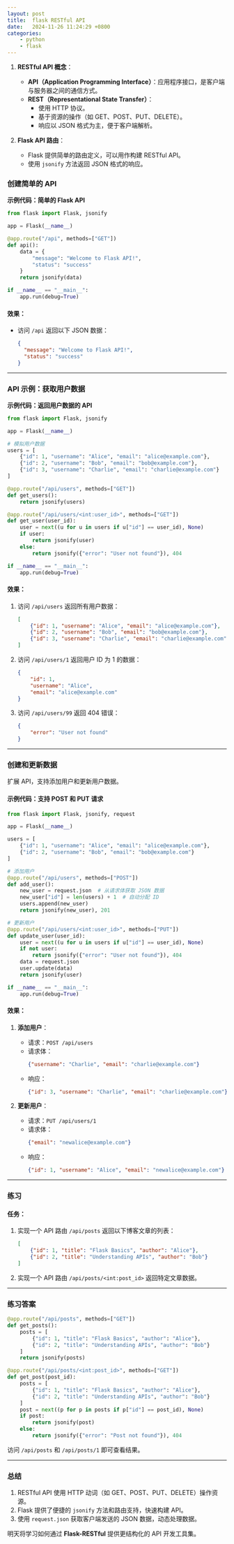 ```yaml
---
layout: post
title:  flask RESTful API
date:   2024-11-26 11:24:29 +0800
categories: 
    - python 
    - flask
---
```


1. **RESTful API 概念**：
   - **API（Application Programming Interface）**：应用程序接口，是客户端与服务器之间的通信方式。
   - **REST（Representational State Transfer）**：
     - 使用 HTTP 协议。
     - 基于资源的操作（如 GET、POST、PUT、DELETE）。
     - 响应以 JSON 格式为主，便于客户端解析。

2. **Flask API 路由**：
   - Flask 提供简单的路由定义，可以用作构建 RESTful API。
   - 使用 `jsonify` 方法返回 JSON 格式的响应。

### **创建简单的 API**

**示例代码：简单的 Flask API**
```py
from flask import Flask, jsonify

app = Flask(__name__)

@app.route("/api", methods=["GET"])
def api():
    data = {
        "message": "Welcome to Flask API!",
        "status": "success"
    }
    return jsonify(data)

if __name__ == "__main__":
    app.run(debug=True)
```

#### **效果**：
- 访问 `/api` 返回以下 JSON 数据：
  ```json
  {
    "message": "Welcome to Flask API!",
    "status": "success"
  }
  ```

---

### **API 示例：获取用户数据**

**示例代码：返回用户数据的 API**
```py
from flask import Flask, jsonify

app = Flask(__name__)

# 模拟用户数据
users = [
    {"id": 1, "username": "Alice", "email": "alice@example.com"},
    {"id": 2, "username": "Bob", "email": "bob@example.com"},
    {"id": 3, "username": "Charlie", "email": "charlie@example.com"}
]

@app.route("/api/users", methods=["GET"])
def get_users():
    return jsonify(users)

@app.route("/api/users/<int:user_id>", methods=["GET"])
def get_user(user_id):
    user = next((u for u in users if u["id"] == user_id), None)
    if user:
        return jsonify(user)
    else:
        return jsonify({"error": "User not found"}), 404

if __name__ == "__main__":
    app.run(debug=True)
```

#### **效果**：
1. 访问 `/api/users` 返回所有用户数据：
   ```json
   [
       {"id": 1, "username": "Alice", "email": "alice@example.com"},
       {"id": 2, "username": "Bob", "email": "bob@example.com"},
       {"id": 3, "username": "Charlie", "email": "charlie@example.com"}
   ]
   ```
2. 访问 `/api/users/1` 返回用户 ID 为 1 的数据：
   ```json
   {
       "id": 1,
       "username": "Alice",
       "email": "alice@example.com"
   }
   ```
3. 访问 `/api/users/99` 返回 404 错误：
   ```json
   {
       "error": "User not found"
   }
   ```

---

### **创建和更新数据**

扩展 API，支持添加用户和更新用户数据。

#### **示例代码：支持 POST 和 PUT 请求**
```py
from flask import Flask, jsonify, request

app = Flask(__name__)

users = [
    {"id": 1, "username": "Alice", "email": "alice@example.com"},
    {"id": 2, "username": "Bob", "email": "bob@example.com"}
]

# 添加用户
@app.route("/api/users", methods=["POST"])
def add_user():
    new_user = request.json  # 从请求体获取 JSON 数据
    new_user["id"] = len(users) + 1  # 自动分配 ID
    users.append(new_user)
    return jsonify(new_user), 201

# 更新用户
@app.route("/api/users/<int:user_id>", methods=["PUT"])
def update_user(user_id):
    user = next((u for u in users if u["id"] == user_id), None)
    if not user:
        return jsonify({"error": "User not found"}), 404
    data = request.json
    user.update(data)
    return jsonify(user)

if __name__ == "__main__":
    app.run(debug=True)
```

#### **效果**：
1. **添加用户**：
   - 请求：`POST /api/users`
   - 请求体：
     ```json
     {"username": "Charlie", "email": "charlie@example.com"}
     ```
   - 响应：
     ```json
     {"id": 3, "username": "Charlie", "email": "charlie@example.com"}
     ```

2. **更新用户**：
   - 请求：`PUT /api/users/1`
   - 请求体：
     ```json
     {"email": "newalice@example.com"}
     ```
   - 响应：
     ```json
     {"id": 1, "username": "Alice", "email": "newalice@example.com"}
     ```

---

### **练习**

#### **任务：**
1. 实现一个 API 路由 `/api/posts` 返回以下博客文章的列表：
   ```json
   [
       {"id": 1, "title": "Flask Basics", "author": "Alice"},
       {"id": 2, "title": "Understanding APIs", "author": "Bob"}
   ]
   ```
2. 实现一个 API 路由 `/api/posts/<int:post_id>` 返回特定文章数据。

---

### **练习答案**

```py
@app.route("/api/posts", methods=["GET"])
def get_posts():
    posts = [
        {"id": 1, "title": "Flask Basics", "author": "Alice"},
        {"id": 2, "title": "Understanding APIs", "author": "Bob"}
    ]
    return jsonify(posts)

@app.route("/api/posts/<int:post_id>", methods=["GET"])
def get_post(post_id):
    posts = [
        {"id": 1, "title": "Flask Basics", "author": "Alice"},
        {"id": 2, "title": "Understanding APIs", "author": "Bob"}
    ]
    post = next((p for p in posts if p["id"] == post_id), None)
    if post:
        return jsonify(post)
    else:
        return jsonify({"error": "Post not found"}), 404
```

访问 `/api/posts` 和 `/api/posts/1` 即可查看结果。

---

### **总结**
1. RESTful API 使用 HTTP 动词（如 GET、POST、PUT、DELETE）操作资源。
2. Flask 提供了便捷的 `jsonify` 方法和路由支持，快速构建 API。
3. 使用 `request.json` 获取客户端发送的 JSON 数据，动态处理数据。

明天将学习如何通过 **Flask-RESTful** 提供更结构化的 API 开发工具集。